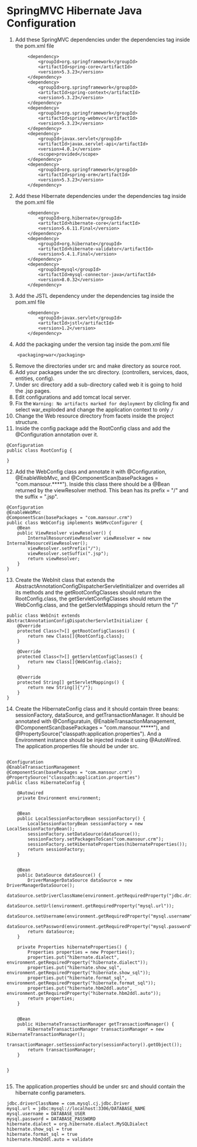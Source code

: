 # SpringMVC Hibernate Java Configuration


1. Add these SpringMVC dependencies under the dependencies tag inside the pom.xml file

```
        <dependency>
            <groupId>org.springframework</groupId>
            <artifactId>spring-core</artifactId>
            <version>5.3.23</version>
        </dependency>
        <dependency>
            <groupId>org.springframework</groupId>
            <artifactId>spring-context</artifactId>
            <version>5.3.23</version>
        </dependency>
        <dependency>
            <groupId>org.springframework</groupId>
            <artifactId>spring-webmvc</artifactId>
            <version>5.3.23</version>
        </dependency>
        <dependency>
            <groupId>javax.servlet</groupId>
            <artifactId>javax.servlet-api</artifactId>
            <version>4.0.1</version>
            <scope>provided</scope>
        </dependency>
        <dependency>
            <groupId>org.springframework</groupId>
            <artifactId>spring-orm</artifactId>
            <version>5.3.23</version>
        </dependency>

```


2. Add these Hibernate dependencies under the dependencies tag inside the pom.xml file

```
        <dependency>
            <groupId>org.hibernate</groupId>
            <artifactId>hibernate-core</artifactId>
            <version>5.6.11.Final</version>
        </dependency>
        <dependency>
            <groupId>org.hibernate</groupId>
            <artifactId>hibernate-validator</artifactId>
            <version>5.4.1.Final</version>
        </dependency>
        <dependency>
            <groupId>mysql</groupId>
            <artifactId>mysql-connector-java</artifactId>
            <version>8.0.32</version>
        </dependency>

```

3. Add the JSTL dependency under the dependencies tag inside the pom.xml file

```
        <dependency>
            <groupId>javax.servlet</groupId>
            <artifactId>jstl</artifactId>
            <version>1.2</version>
        </dependency>
```

4. Add the packaging under the version tag inside the pom.xml file
```
    <packaging>war</packaging>
```
5. Remove the directories under src and make directory as source root.
6. Add your packages under the src directory. (controllers, services, daos, entities, config).
7. Under src directory add a sub-directory called web it is going to hold the .jsp pages.
8. Edit configurations and add tomcat local server.
9. Fix the ```Warning: No artifacts marked for deployment``` by clicling fix and select war_exploded and change the application context to only ```/```
10. Change the Web resource directory from facets inside the project structure.
11. Inside the config package add the RootConfig class and add the @Configuration annotation over it.
```
@Configuration
public class RootConfig {

}
```
12. Add the WebConfig class and annotate it with @Configuration, @EnableWebMvc, and @ComponentScan(basePackages = "com.mansour.****"). Inside this class there should be a @Bean returned by the viewResolver method. This bean has its prefix = "/" and the suffix = ".jsp".
```
@Configuration
@EnableWebMvc
@ComponentScan(basePackages = "com.mansour.crm")
public class WebConfig implements WebMvcConfigurer {
    @Bean
    public ViewResolver viewResolver() {
        InternalResourceViewResolver viewResolver = new InternalResourceViewResolver();
        viewResolver.setPrefix("/");
        viewResolver.setSuffix(".jsp");
        return viewResolver;
    }
}
```
13. Create the WebInit class that extends the AbstractAnnotationConfigDispatcherServletInitializer and overrides all its methods and the getRootConfigClasses should return the RootConfig.class, the getServletConfigClasses should return the WebConfig.class, and the getServletMappings should return the "/"

```
public class WebInit extends AbstractAnnotationConfigDispatcherServletInitializer {
    @Override
    protected Class<?>[] getRootConfigClasses() {
        return new Class[]{RootConfig.class};
    }

    @Override
    protected Class<?>[] getServletConfigClasses() {
        return new Class[]{WebConfig.class};
    }

    @Override
    protected String[] getServletMappings() {
        return new String[]{"/"};
    }
}

```


14. Create the HibernateConfig class and it should contain three beans: sessionFactory, dataSource, and getTransactionManager. It should be annotated with @Configuratuin, @EnableTransactionManagement, @ComponentScan(basePackages = "com.mansour.*****"), and @PropertySource("classpath:application.properties"). And a Environment instance should be injected inside it using @AutoWired. The application.properties file should be under src.

```

@Configuration
@EnableTransactionManagement
@ComponentScan(basePackages = "com.mansour.crm")
@PropertySource("classpath:application.properties")
public class HibernateConfig {

    @Autowired
    private Environment environment;


    @Bean
    public LocalSessionFactoryBean sessionFactory() {
        LocalSessionFactoryBean sessionFactory = new LocalSessionFactoryBean();
        sessionFactory.setDataSource(dataSource());
        sessionFactory.setPackagesToScan("com.mansour.crm");
        sessionFactory.setHibernateProperties(hibernateProperties());
        return sessionFactory;
    }


    @Bean
    public DataSource dataSource() {
        DriverManagerDataSource dataSource = new DriverManagerDataSource();
        dataSource.setDriverClassName(environment.getRequiredProperty("jdbc.driverClassName"));
        dataSource.setUrl(environment.getRequiredProperty("mysql.url"));
        dataSource.setUsername(environment.getRequiredProperty("mysql.username"));
        dataSource.setPassword(environment.getRequiredProperty("mysql.password"));
        return dataSource;
    }

    private Properties hibernateProperties() {
        Properties properties = new Properties();
        properties.put("hibernate.dialect", environment.getRequiredProperty("hibernate.dialect"));
        properties.put("hibernate.show_sql", environment.getRequiredProperty("hibernate.show_sql"));
        properties.put("hibernate.format_sql", environment.getRequiredProperty("hibernate.format_sql"));
        properties.put("hibernate.hbm2ddl.auto", environment.getRequiredProperty("hibernate.hbm2ddl.auto"));
        return properties;
    }


    @Bean
    public HibernateTransactionManager getTransactionManager() {
        HibernateTransactionManager transactionManager = new HibernateTransactionManager();
        transactionManager.setSessionFactory(sessionFactory().getObject());
        return transactionManager;
    }


}


```

15. The application.properties should be under src and should contain the hibernate config parameters.
```
jdbc.driverClassName = com.mysql.cj.jdbc.Driver
mysql.url = jdbc:mysql://localhost:3306/DATABASE_NAME
mysql.username = DATABASE_USER
mysql.password = DATABASE_PASSWORD
hibernate.dialect = org.hibernate.dialect.MySQLDialect
hibernate.show_sql = true
hibernate.format_sql = true
hibernate.hbm2ddl.auto = validate
```



